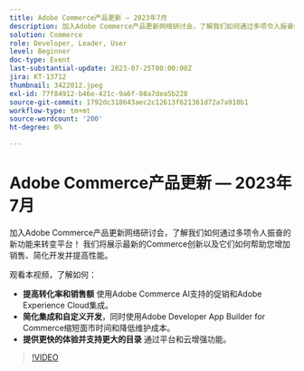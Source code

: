 ```yaml
---
title: Adobe Commerce产品更新 — 2023年7月
description: 加入Adobe Commerce产品更新网络研讨会，了解我们如何通过多项令人振奋的新功能来转变平台！ 我们将展示最新的Commerce创新以及它们如何帮助您增加销售、简化开发并提高性能。 观看本视频，了解如何 — 使用Adobe Commerce AI支持的促销和Adobe Experience Cloud集成，提高转化率和销售额。  使用Adobe Developer App Builder for Commerce简化集成和自定义开发，同时缩短面市时间和降低维护成本。  通过平台和云增强功能提供更快的体验并支持更大的目录。
solution: Commerce
role: Developer, Leader, User
level: Beginner
doc-type: Event
last-substantial-update: 2023-07-25T00:00:00Z
jira: KT-13712
thumbnail: 3422012.jpeg
exl-id: 77f84912-b46e-421c-9a6f-08a7dea5b228
source-git-commit: 1792dc318643aec2c12613f621361d72a7a918b1
workflow-type: tm+mt
source-wordcount: '200'
ht-degree: 0%

---
```


# Adobe Commerce产品更新 — 2023年7月

加入Adobe Commerce产品更新网络研讨会，了解我们如何通过多项令人振奋的新功能来转变平台！ 我们将展示最新的Commerce创新以及它们如何帮助您增加销售、简化开发并提高性能。

观看本视频，了解如何：

* **提高转化率和销售额** 使用Adobe Commerce AI支持的促销和Adobe Experience Cloud集成。
* **简化集成和自定义开发**，同时使用Adobe Developer App Builder for Commerce缩短面市时间和降低维护成本。
* **提供更快的体验并支持更大的目录** 通过平台和云增强功能。

>[!VIDEO](https://video.tv.adobe.com/v/3422012/?learn=on)
